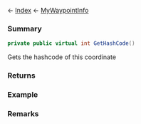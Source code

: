 ← [Index](Api-Index) ← [MyWaypointInfo](Sandbox.ModAPI.Ingame.MyWaypointInfo)

### Summary

```csharp
private public virtual int GetHashCode()
```

Gets the hashcode of this coordinate

### Returns



### Example

### Remarks

